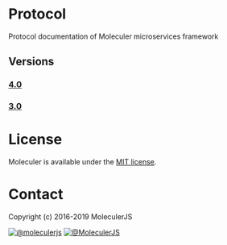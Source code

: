 # Protocol 
Protocol documentation of Moleculer microservices framework

## Versions

### [4.0](4.0/PROTOCOL.md)

### [3.0](3.0/PROTOCOL.md)

# License
Moleculer is available under the [MIT license](https://tldrlegal.com/license/mit-license).

# Contact
Copyright (c) 2016-2019 MoleculerJS

[![@moleculerjs](https://img.shields.io/badge/github-moleculer--framework-green.svg)](https://github.com/moleculer-framework) [![@MoleculerJS](https://img.shields.io/badge/twitter-MoleculerJS-blue.svg)](https://twitter.com/MoleculerJS)